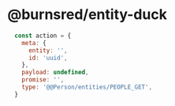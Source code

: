 # @burnsred/entity-duck

```javascript
  const action = {
    meta: {
      entity: '',
      id: 'uuid',
    },
    payload: undefined,
    promise: '',
    type: '@@Person/entities/PEOPLE_GET',
  }
```
